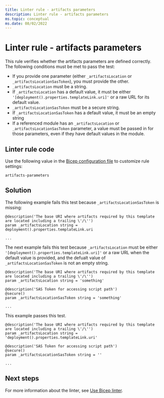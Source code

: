 ```yaml
---
title: Linter rule - artifacts parameters
description: Linter rule - artifacts parameters
ms.topic: conceptual
ms.date: 08/02/2022
---
```


# Linter rule - artifacts parameters

This rule verifies whether the artifacts parameters are defined correctly. The following conditions must be met to pass the test:

- If you provide one parameter (either `_artifactsLocation` or `_artifactsLocationSasToken`), you must provide the other.
- `_artifactsLocation` must be a string.
- If `_artifactsLocation` has a default value, it must be either `'[deployment().properties.templateLink.uri]'` or a raw URL for its default value.
- `_artifactsLocationSasToken` must be a secure string.
- If `_artifactsLocationSasToken` has a default value, it must be an empty string
- If a referenced module has an `_artifactsLocation` or `_artifactsLocationSasToken` parameter, a value must be passed in for those parameters, even if they have default values in the module.

## Linter rule code

Use the following value in the [Bicep configuration file](bicep-config-linter.md) to customize rule settings:

`artifacts-parameters`

## Solution

The following example fails this test because `_artifactsLocationSasToken` is missing:

```bicep
@description('The base URI where artifacts required by this template are located including a trailing \'/\'')
param _artifactsLocation string = deployment().properties.templateLink.uri

...
```

The next example fails this test because `_artifactsLocation` must be either `'[deployment().properties.templateLink.uri]'` or a raw URL when the default value is provided, and the defualt value of `_artifactsLocationSasToken` is not an empty string.

```bicep
@description('The base URI where artifacts required by this template are located including a trailing \'/\'')
param _artifactsLocation string = 'something'

@description('SAS Token for accessing script path')
@secure()
param _artifactsLocationSasToken string = 'something'

...
````

This example passes this test.

```bicep
@description('The base URI where artifacts required by this template are located including a trailing \'/\'')
param _artifactsLocation string = 'deployment().properties.templateLink.uri'

@description('SAS Token for accessing script path')
@secure()
param _artifactsLocationSasToken string = ''

...
```

## Next steps

For more information about the linter, see [Use Bicep linter](./linter.md).
